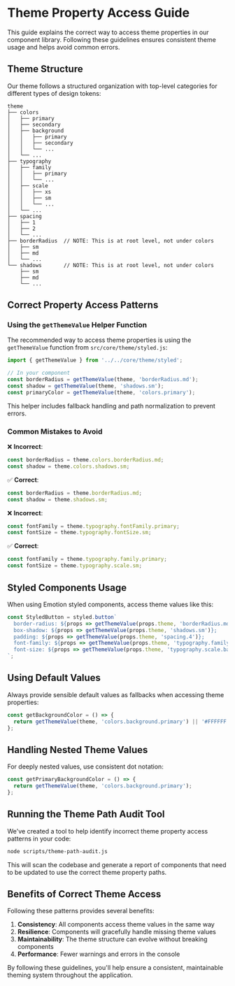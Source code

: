 # Theme Property Access Guide

This guide explains the correct way to access theme properties in our component library. Following these guidelines ensures consistent theme usage and helps avoid common errors.

## Theme Structure

Our theme follows a structured organization with top-level categories for different types of design tokens:

```
theme
├── colors
│   ├── primary
│   ├── secondary
│   ├── background
│   │   ├── primary
│   │   ├── secondary
│   │   └── ...
│   └── ...
├── typography
│   ├── family
│   │   ├── primary
│   │   └── ...
│   ├── scale
│   │   ├── xs
│   │   ├── sm
│   │   └── ...
│   └── ...
├── spacing
│   ├── 1
│   ├── 2
│   └── ...
├── borderRadius  // NOTE: This is at root level, not under colors
│   ├── sm
│   ├── md
│   └── ...
└── shadows       // NOTE: This is at root level, not under colors
    ├── sm
    ├── md
    └── ...
```

## Correct Property Access Patterns

### Using the `getThemeValue` Helper Function

The recommended way to access theme properties is using the `getThemeValue` function from `src/core/theme/styled.js`:

```js
import { getThemeValue } from '../../core/theme/styled';

// In your component
const borderRadius = getThemeValue(theme, 'borderRadius.md');
const shadow = getThemeValue(theme, 'shadows.sm');
const primaryColor = getThemeValue(theme, 'colors.primary');
```

This helper includes fallback handling and path normalization to prevent errors.

### Common Mistakes to Avoid

❌ **Incorrect**:
```js
const borderRadius = theme.colors.borderRadius.md;
const shadow = theme.colors.shadows.sm;
```

✅ **Correct**:
```js
const borderRadius = theme.borderRadius.md;
const shadow = theme.shadows.sm;
```

❌ **Incorrect**:
```js
const fontFamily = theme.typography.fontFamily.primary;
const fontSize = theme.typography.fontSize.sm;
```

✅ **Correct**:
```js
const fontFamily = theme.typography.family.primary;
const fontSize = theme.typography.scale.sm;
```

## Styled Components Usage

When using Emotion styled components, access theme values like this:

```jsx
const StyledButton = styled.button`
  border-radius: ${props => getThemeValue(props.theme, 'borderRadius.md')};
  box-shadow: ${props => getThemeValue(props.theme, 'shadows.sm')};
  padding: ${props => getThemeValue(props.theme, 'spacing.4')};
  font-family: ${props => getThemeValue(props.theme, 'typography.family.primary')};
  font-size: ${props => getThemeValue(props.theme, 'typography.scale.base')};
`;
```

## Using Default Values

Always provide sensible default values as fallbacks when accessing theme properties:

```js
const getBackgroundColor = () => {
  return getThemeValue(theme, 'colors.background.primary') || '#FFFFFF';
};
```

## Handling Nested Theme Values

For deeply nested values, use consistent dot notation:

```js
const getPrimaryBackgroundColor = () => {
  return getThemeValue(theme, 'colors.background.primary');
};
```

## Running the Theme Path Audit Tool

We've created a tool to help identify incorrect theme property access patterns in your code:

```bash
node scripts/theme-path-audit.js
```

This will scan the codebase and generate a report of components that need to be updated to use the correct theme property paths.

## Benefits of Correct Theme Access

Following these patterns provides several benefits:

1. **Consistency**: All components access theme values in the same way
2. **Resilience**: Components will gracefully handle missing theme values
3. **Maintainability**: The theme structure can evolve without breaking components
4. **Performance**: Fewer warnings and errors in the console

By following these guidelines, you'll help ensure a consistent, maintainable theming system throughout the application. 